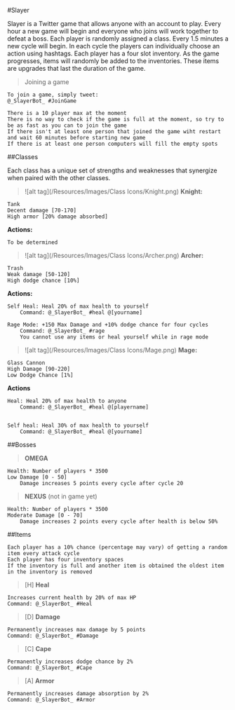 #Slayer

Slayer is a Twitter game that allows anyone with an account to play. Every hour a new game will begin and everyone who joins will work together to defeat a boss. Each player is randomly assigned a class. Every 1.5 minutes a new cycle will begin. In each cycle the players can individually choose an action using hashtags. Each player has a four slot inventory. As the game progresses, items will randomly be added to the inventories. These items are upgrades that last the duration of the game.


>Joining a game

	To join a game, simply tweet:
	@_SlayerBot_ #JoinGame

	There is a 10 player max at the moment
	There is no way to check if the game is full at the moment, so try to be as fast as you can to join the game
	If there isn't at least one person that joined the game wiht restart and wait 60 minutes before starting new game
	If there is at least one person computers will fill the empty spots


##Classes

Each class has a unique set of strengths and weaknesses that synergize when paired with the other classes.


>![alt tag](/Resources/Images/Class Icons/Knight.png) **Knight:**

	Tank
	Decent damage [70-170]
	High armor [20% damage absorbed]

**Actions:**


	To be determined




>![alt tag](/Resources/Images/Class Icons/Archer.png) **Archer:**

	Trash
	Weak damage [50-120]
	High dodge chance [10%]




**Actions:**

	Self Heal: Heal 20% of max health to yourself
		Command: @_SlayerBot_ #heal @[yourname]
		
	Rage Mode: +150 Max Damage and +10% dodge chance for four cycles
		Command: @_SlayerBot_ #rage
		You cannot use any items or heal yourself while in rage mode
		





>![alt tag](/Resources/Images/Class Icons/Mage.png)  **Mage:**

	Glass Cannon
	High Damage [90-220]
	Low Dodge Chance [1%]

**Actions**

	Heal: Heal 20% of max health to anyone
		Command: @_SlayerBot_ #heal @[playername]


	Self heal: Heal 30% of max health to yourself
		Command: @_SlayerBot_ #heal @[yourname]


##Bosses
>**OMEGA**

	Health: Number of players * 3500
	Low Damage [0 - 50]
		Damage increases 5 points every cycle after cycle 20
	
>**NEXUS** (not in game yet)

	Health: Number of players * 3500
	Moderate Damage [0 - 70]
		Damage increases 2 points every cycle after health is below 50%



##Items

	Each player has a 10% chance (percentage may vary) of getting a random item every attack cycle
	Each player has four inventory spaces
	If the inventory is full and another item is obtained the oldest item in the inventory is removed

>[H] **Heal**

	Increases current health by 20% of max HP
	Command: @_SlayerBot_ #Heal



>[D] **Damage**

	Permanently increases max damage by 5 points
	Command: @_SlayerBot_ #Damage



>[C] **Cape**

	Permanently increases dodge chance by 2%
	Command: @_SlayerBot_ #Cape



>[A] **Armor**

	Permanently increases damage absorption by 2%
	Command: @_SlayerBot_ #Armor
